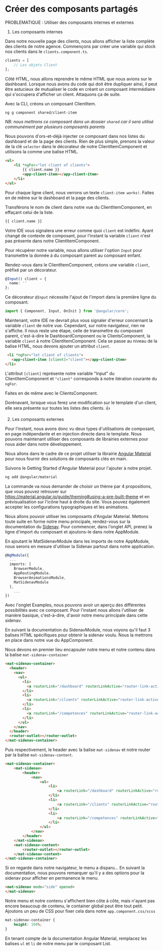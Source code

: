 # Créer des composants partagés

PROBLEMATIQUE : Utiliser des composants internes et externes

1. Les composants internes

Dans notre nouvelle page des clients, nous allons afficher la liste complète des clients de notre agence. Commençons par créer une variable qui stock nos clients dans le `clients.component.ts`.

```typescript
clients = [
	// Les objets Client
];
```

Côté HTML, nous allons reprendre le même HTML que nous avions sur le dashboard. Lorsque nous avons du code qui doit être dupliquer ainsi, il peut être astucieux de mutualiser le code en créant un composant intermédiaire qui s'occupera d'afficher un client. Attaquons ça de suite.

Avec la CLI, créons un composant ClientItem.

```bash
ng g component shared/client-item
```

*NB: nous mettrons ce composant dans un dossier `shared` car il sera utilisé communément par plusieurs composants parents* 

Nous pouvons d'ors-et-déjà injecter ce composant dans nos listes du dashboard et de la page des clients. Rien de plus simple, prenons la valeur de la clé `selector` dans le décorateur de notre ClientItemComponent et utilisons la comme une balise HTML.

```html
<ul>
    <li *ngFor="let client of clients">
        {{ client.name }}
        <app-client-item></app-client-item>
    </li>
</ul>
```

Pour chaque ligne client, nous verrons un texte `client-item works!`. Faites en de même sur le dashboard et la page des clients.

Transférons le nom de client dans notre vue du ClientItemComponent, en effaçant celui de la liste.

```html
{{ client.name }}
```

Votre IDE vous signalera une erreur comme quoi `client` est indéfini. Ayant changé de contexte de composant, pour l'instant la variable `client` n'est pas présente dans notre ClientItemComponent.

Pour récupérer notre variable, nous allons utiliser l'option `Input` pour transmettre la donnée à du composant parent au composant enfant.

Rendez-vous dans le ClientItemComponent, créons une variable `client`, préfixé par un décorateur.

```typescript
@Input() client = {
  name: ''
};
```

Ce décorateur `@Input` nécessite l'ajout de l'import dans la première ligne du composant.

```typescript
import { Component, Input, OnInit } from '@angular/core';
```

Maintenant, votre IDE ne devrait plus vous signaler d'erreur concernant la variable `client` de notre vue. Cependant, sur notre navigateur, rien ne s'affiche. Il nous reste une étape, celle de transmettre du composant parent, c'est-à-dire le DashboardComponent ou le ClientsComponent, la variable `client` à notre ClientItemComponent. 
Cela se passe au niveau de la balise HTML, nous devons ajouter un attribut `client`.

```html
 <li *ngFor="let client of clients">
   <app-client-item [client]="client"></app-client-item>
</li>
```

L'attribut `[client]` représente notre variable "Input" du ClientItemComponent et `"client"` corresponds à notre itération courante du `ngFor`.

Faites en de même avec le ClientsComponent.

Dorénavant, lorsque vous ferez une modification sur le template d'un client, elle sera présente sur toutes les listes des clients. 👍

2. Les composants externes

Pour l'instant, nous avons donc vu deux types d'utilisations de composant, en page indépendante et en injection directe dans le template. Nous pouvons maintenant utiliser des composants de librairies externes pour nous aider dans notre développement.

Nous allons dans le cadre de ce projet utiliser la librairie [Angular Material](https://material.angular.io/) pour nous fournir des solutions de composants clés en main. 

Suivons le Getting Started d'Angular Material pour l'ajouter à notre projet.

```bash
ng add @angular/material
```

La commande va nous demander de choisir un thème par 4 propositions, que vous pouvez retrouver sur https://material.angular.io/guide/theming#using-a-pre-built-theme et en prévisualisation sur l'icône haut à droite du site. Vous pouvez également accepter les configurations typographiques et les animations.

Nous allons pouvoir utiliser les composants d'Angular Material. Mettons toute suite en forme notre menu principale, rendez-vous sur la documentation du [Sidenav](https://material.angular.io/components/sidenav/overview). Pour commencer, dans l'onglet API, prenez la ligne d'import du composant et ajoutons-le dans notre AppModule. 

En ajoutant le MatSidenavModule dans les imports de notre AppModule, nous serons en mesure d'utiliser la Sidenav partout dans notre application.

```typescript
@NgModule({
  ...
  imports: [
    BrowserModule,
    AppRoutingModule,
    BrowserAnimationsModule,
    MatSidenavModule
  ],
	...
})
```

Avec l'onglet Examples, nous pouvons avoir un aperçu des différentes possibilités avec ce composant. Pour l'instant nous allons l'utiliser de manière basique, c'est-à-dire, d'avoir notre menu principale dans cette sidenav.

En suivant la documentation du SidenavModule, nous voyons qu'il faut 3 balises HTML spécifiques pour obtenir la sidenav voulu. Nous la mettrons en place dans notre vue du AppComponent.

Nous devons en premier lieu encapsuler notre menu et notre contenu dans la balise `mat-sidenav-container`

```html
<mat-sidenav-container>
  <header>
    <nav>
      <ul>
        <li>
          <a routerLink="/dashboard" routerLinkActive="router-link-active">Dashboard</a>
        </li>
        <li>
          <a routerLink="/clients" routerLinkActive="router-link-active">Clients</a>
        </li>
        <li>
          <a routerLink="/competences" routerLinkActive="router-link-active">Compétences</a>
        </li>
      </ul>
    </nav>
  </header>
  <router-outlet></router-outlet>
</mat-sidenav-container>
```

Puis respectivement, le header avec la balise `mat-sidenav` et notre router par la balise `mat-sidenav-content`.

```html
<mat-sidenav-container>
    <mat-sidenav>
        <header>
            <nav>
                <ul>
                    <li>
                        <a routerLink="/dashboard" routerLinkActive="router-link-active">Dashboard</a>
                    </li>
                    <li>
                        <a routerLink="/clients" routerLinkActive="router-link-active">Clients</a>
                    </li>
                    <li>
                        <a routerLink="/competences" routerLinkActive="router-link-active">Compétences</a>
                    </li>
                </ul>
            </nav>
        </header>
    </mat-sidenav>
    <mat-sidenav-content>
        <router-outlet></router-outlet>
    </mat-sidenav-content>
</mat-sidenav-container>
```

Si on regarde dans notre navigateur, le menu a disparu... En suivant la documentation, nous pouvons remarquer qu'il y a des options pour la sidenav pour afficher en permanence le menu.

```html
<mat-sidenav mode="side" opened>
</mat-sidenav>
```

Notre menu et notre contenu s'affichent bien côte à côte, mais n'ayant pas encore beaucoup de contenu, le container global peut être tout petit. Ajoutons un peu de CSS pour fixer cela dans notre `app.component.css/scss`

```scss
mat-sidenav-container {
    height: 100%;
}
```

En tenant compte de la documentation Angular Material, remplacez les balises `ul` et `li` de notre menu par le composant List.